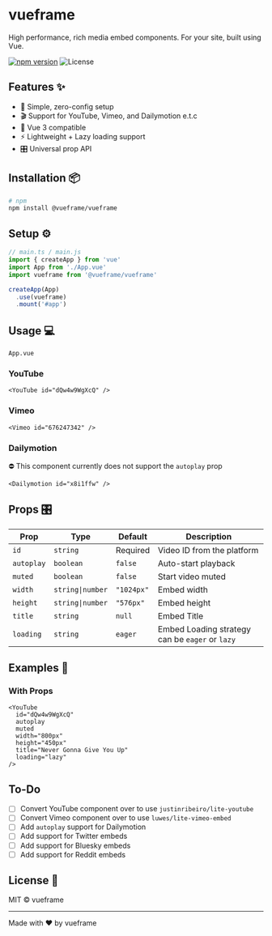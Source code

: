 # vueframe

High performance, rich media embed components. For your site, built using Vue.

[![npm version](https://img.shields.io/npm/v/@vueframe/vueframe.svg)](https://www.npmjs.com/package/@vueframe/vueframe)
![License](https://img.shields.io/badge/license-MIT-red)

## Features ✨

- 🎯 Simple, zero-config setup
- 🎬 Support for YouTube, Vimeo, and Dailymotion e.t.c
- 🚀 Vue 3 compatible
- ⚡ Lightweight + Lazy loading support
- 🎛️ Universal prop API
<!-- - 📱 Responsive by default -->

## Installation 📦

```bash
# npm
npm install @vueframe/vueframe
```

## Setup ⚙️

```ts
// main.ts / main.js
import { createApp } from 'vue'
import App from './App.vue'
import vueframe from '@vueframe/vueframe'

createApp(App)
  .use(vueframe)
  .mount('#app')
```

## Usage 💻

``App.vue``

### YouTube

```vue
<YouTube id="dQw4w9WgXcQ" />
```

### Vimeo

```vue
<Vimeo id="676247342" />
```

### Dailymotion

⛔ This component currently does not support the ``autoplay`` prop

```vue
<Dailymotion id="x8i1ffw" />
```

## Props 🎛️

| Prop | Type | Default | Description |
|------|------|---------|-------------|
| `id` | `string` | Required | Video ID from the platform |
| `autoplay` | `boolean` | `false` | Auto-start playback |
| `muted` | `boolean` | `false` | Start video muted |
| `width` | `string\|number` | `"1024px"` | Embed width |
| `height` | `string\|number` | `"576px"` | Embed height |
| `title` | `string` | `null` | Embed Title |
| `loading` | `string` | `eager` | Embed Loading strategy can be `eager` or `lazy` |

## Examples 🎯

### With Props

```vue
<YouTube 
  id="dQw4w9WgXcQ" 
  autoplay 
  muted 
  width="800px" 
  height="450px" 
  title="Never Gonna Give You Up"
  loading="lazy"
/>
```

## To-Do

- [ ] Convert YouTube component over to use ``justinribeiro/lite-youtube``
- [ ] Convert Vimeo component over to use ``luwes/lite-vimeo-embed``
- [ ] Add ``autoplay`` support for Dailymotion
- [ ] Add support for Twitter embeds
- [ ] Add support for Bluesky embeds
- [ ] Add support for Reddit embeds

## License 📄

MIT © vueframe

---

Made with ❤️ by vueframe
